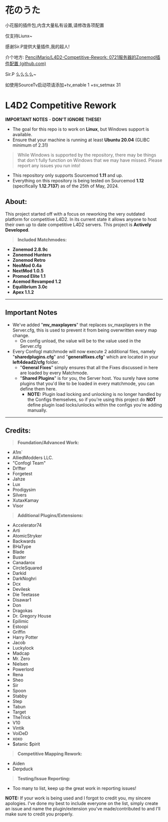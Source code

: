 # 花のうた

小花服的插件包,内含大量私有设置,请修改各项配置

仅支持Liunx~

感谢Sir.P提供大量插件,我的超人!

介个地方: [PencilMario/L4D2-Competitive-Rework: 0721服务器的Zonemod插件配置 (github.com)](https://github.com/PencilMario/L4D2-Competitive-Rework)

Sir.P 么么么么~

如使用SourceTv启动项请添加+tv_enable 1 +sv_setmax 31

# **L4D2 Competitive Rework**

**IMPORTANT NOTES** - **DON'T IGNORE THESE!**

* The goal for this repo is to work on **Linux**, but Windows support is available.
* Ensure that your machine is running at least **Ubuntu 20.04** (GLIBC minimum of 2.31)

> While Windows is supported by the repository, there may be things that don't fully function on Windows that we may have missed.
> Please report any issues you run into!

* This repository only supports Sourcemod **1.11** and up.
* Everything on this repository is being tested on Sourcemod **1.12** (specifically **1.12.7137**) as of the 25th of May, 2024.

## **About:**

This project started off with a focus on reworking the very outdated platform for competitive L4D2.
In its current state it allows anyone to host their own up to date competitive L4D2 servers.
This project is **Actively Developed**.

> **Included Matchmodes:**

* **Zonemod 2.8.9c**
* **Zonemod Hunters**
* **Zonemod Retro**
* **NeoMod 0.4a**
* **NextMod 1.0.5**
* **Promod Elite 1.1**
* **Acemod Revamped 1.2**
* **Equilibrium 3.0c**
* **Apex 1.1.2**

---

## **Important Notes**

* We've added "**mv_maxplayers**" that replaces sv_maxplayers in the Server.cfg, this is used to prevent it from being overwritten every map change.
  * On config unload, the value will be to the value used in the Server.cfg
* Every Confogl matchmode will now execute 2 additional files, namely "**sharedplugins.cfg**" and "**generalfixes.cfg**" which are located in your **left4dead2/cfg** folder.
  * "**General Fixes**" simply ensures that all the Fixes discussed in here are loaded by every Matchmode.
  * "**Shared Plugins**" is for you, the Server host. You surely have some plugins that you'd like to be loaded in every matchmode, you can define them here.
    * **NOTE:** Plugin load locking and unlocking is no longer handled by the Configs themselves, so if you're using this project do **NOT** define plugin load locks/unlocks within the configs you're adding manually.

---

## **Credits:**

> **Foundation/Advanced Work:**

* A1m`
* AlliedModders LLC.
* "Confogl Team"
* Dr!fter
* Forgetest
* Jahze
* Lux
* Prodigysim
* Silvers
* XutaxKamay
* Visor

> **Additional Plugins/Extensions:**

* Accelerator74
* Arti
* AtomicStryker
* Backwards
* BHaType
* Blade
* Buster
* Canadarox
* CircleSquared
* Darkid
* DarkNoghri
* Dcx
* Devilesk
* Die Teetasse
* Disawar1
* Don
* Dragokas
* Dr. Gregory House
* Epilimic
* Estoopi
* Griffin
* Harry Potter
* Jacob
* Luckylock
* Madcap
* Mr. Zero
* Nielsen
* Powerlord
* Rena
* Sheo
* Sir
* Spoon
* Stabby
* Step
* Tabun
* Target
* TheTrick
* V10
* Vintik
* VoiDeD
* xoxo
* $atanic $pirit

> **Competitive Mapping Rework:**

* Aiden
* Derpduck

> **Testing/Issue Reporting:**

* Too many to list, keep up the great work in reporting issues!

**NOTE:** If your work is being used and I forgot to credit you, my sincere apologies.
I've done my best to include everyone on the list, simply create an issue and name the plugin/extension you've made/contributed to and I'll make sure to credit you properly.
